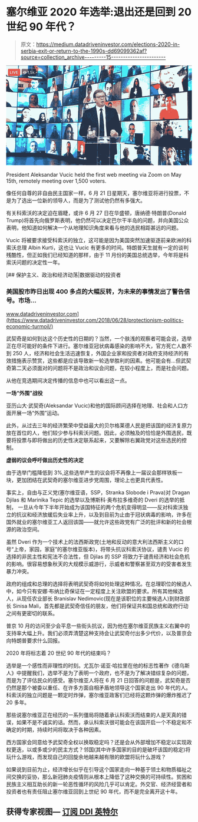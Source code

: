 # 塞尔维亚 2020 年选举:退出还是回到 20 世纪 90 年代？

> 原文：<https://medium.datadriveninvestor.com/elections-2020-in-serbia-exit-or-return-to-the-1990s-dd69099362af?source=collection_archive---------15----------------------->

![](img/6a0e520f4871405600c8dcd7ce878b88.png)

President Aleksandar Vucic held the first web meeting via Zoom on May 15th, remotely meeting over 1,500 voters.

像任何自尊的非自由民主国家一样，6 月 21 日星期天，塞尔维亚将进行投票，不是为了选出一位新的领导人，而是为了测试他仍然有多强大。

有关科索沃的决定迫在眉睫，或许 6 月 27 日在华盛顿，唐纳德·特朗普(Donald Trump)将首先向俄罗斯表明，他仍然可以决定巴尔干半岛的问题，并向美国公众表明，他知道如何解决一个从地理知识角度来看与他的选民相距甚远的问题。

Vucic 将被要求接受科索沃的独立，这可能是因为美国突然加速驱逐前亲欧洲的科索沃总理 Albin Kurti，这也让 Vucic 有更多的时间。特朗普天生就有一定的谈判残酷性，但正如我们已经知道的那样，由于 11 月份的美国总统选举，今年将是科索沃问题的决定性一年。

[](https://www.datadriveninvestor.com/2018/06/28/protectionism-politics-economic-turmoil/) [## 保护主义、政治和经济动荡|数据驱动的投资者

### 美国股市昨日出现 400 多点的大幅反转，为未来的事情发出了警告信号。市场…

www.datadriveninvestor.com](https://www.datadriveninvestor.com/2018/06/28/protectionism-politics-economic-turmoil/) 

武契奇是如何到达这个历史性的日期的？当然，一个肤浅的观察者可能会说，选举正在尽可能好的条件下进行。塞尔维亚冠状病毒感染的影响不大，官方死亡人数不到 250 人，经济和社会生活迅速恢复，外国企业家和投资者对政府支持经济的有效措施表示赞赏，这些都是应该导致新一轮选举胜利的因素。他可能会有…但武契奇第二天必须面对的问题将不是政治和议会问题，在较小程度上，而是社会问题。

从他在竞选期间决定传播的信息中也可以看出这一点。

**一场“外围”战役**

亚历山大·武契奇(Aleksandar Vucic)和他的国际顾问选择在地理、社会和人口方面开展一场“外围”运动。

此外，从过去三年的经济繁荣中受益最大的贝尔格莱德人民是把该国的经济复原力放在首位的人，他们较少参与科索沃问题。因此，必须触及的恰恰是外围选民，既要将投票与即将做出的历史性决定联系起来，又要解除右翼政党对这些选民的控制。

**虚弱的议会呼吁做出历史性的决定**

由于选举门槛降低到 3%,这些选举产生的议会将不再像上一届议会那样铁板一块，更加团结在武契奇的塞尔维亚进步党周围，理论上也更具代表性。

事实上，自由与正义党(塞尔维亚语，SSP，Stranka Slobode i Prava)对 Dragan Djilas 和 Marinika Tepic 的选举以及博斯科·奥布拉多维奇的 Dveri 的选举的抵制， 一旦从今年下半年开始成为该国特征的两个危机变得明显——反对科索沃独立的抗议和经济放缓后失业率上升，以及到目前为止由于冠状病毒的影响，许多在国外就业的塞尔维亚工人返回该国——就允许这些政党有广泛的批评和新的社会根源的政治空间。

虽然 Dveri 作为一个技术上的法西斯政党(土地和反动的意大利法西斯主义的口号“上帝，家园，家庭”的塞尔维亚版本)，将带头抗议科索沃协议，谴责 Vucic 的选择的非民主性和宪法不合法性，但 Djilas 的 SSP 将致力于谴责经济和社会危机的影响。很容易想象秋天的大规模示威游行，示威者和警察甚至双方的受害者发生暴力冲突。

政府的组成和总理的选择将表明武契奇将如何处理这种情况。在总理职位的候选人中，如今只有安娜·布纳比奇保证在一定程度上关注欧盟的要求。所有其他候选人，从现任农业部长 Branislav Nedimovic(现在是该职位的主要候选人)到财政部长 Sinisa Mali，首先都是武契奇信任的朋友，他们将保证共和国总统和政府行动之间有更密切的联系。

普京 10 月的访问至少会平息一些街头抗议，因为他在塞尔维亚民族主义右翼中的支持率大幅上升。我们必须弄清楚这种支持会让武契奇付出多少代价，以及普京会向特朗普要求什么回报。

2020 年将标志着 20 世纪 90 年代的结束吗？

选举是一个感性而非理性的时刻。尤瓦尔·诺亚·哈拉里在他的标志性著作《德乌斯人》中提醒我们，选举不是为了表明一个政府，也不是为了解决错综复杂的问题，而是为了评估民众的感受。塞尔维亚人将在 6 月 21 日回答的问题是，武契奇是否仍然是那个被委以重任、在许多方面自相矛盾地领导这个国家走出 90 年代的人。科索沃的独立问题是一颗定时炸弹，塞尔维亚政客们已经将这颗炸弹的爆炸推迟了 20 多年。

那些说塞尔维亚正在经历的一系列僵局将随着承认科索沃而结束的人是天真的错误，如果不是不诚实的话。然而，承认科索沃很可能会在该国开启一个不稳定和不确定的时期，持续时间将取决于各种因素。

西方国家会同意给予武契奇全权以换取稳定吗？还是会从外部增加不稳定以实现政权更迭，以或多或少的民主方式？邻国(其中许多国家的目的是破坏该国的稳定)将玩什么游戏，而发现自己的回旋余地越来越有限的欧盟将玩什么游戏？

如果说到目前为止，经济增长似乎在引导这个国家走向一种基于领土和物质福祉之间交换的妥协，那么新冠肺炎疫情则从根本上降低了这种交换的可持续性。贫困和民族主义相互助长的新一轮恶性循环的风险几乎可以肯定。外交官、经济经营者和投资者也有责任阻止塞尔维亚回到上世纪 90 年代，而不是完全离开这十年。

## 获得专家视图— [订阅 DDI 英特尔](https://datadriveninvestor.com/ddi-intel)